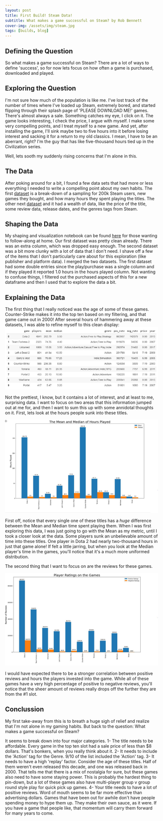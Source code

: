 ```yaml
---
layout: post
title: First Build! Steam Data!
subtitle: What makes a game successful on Steam? by Rob Bennett
cover-img: /assets/img/steam.jpg
tags: [builds, blog]
---
```


## Defining the Question
So what makes a game successful on Steam? There are a lot of ways to define 'success', so for now lets focus on how often a game is purchased, downloaded and played.
  

## Exploring the Question
I'm not sure how much of the population is like me. I've lost track of the number of times where I've loaded up Steam, extremely bored, and started flipping through their splash page of 'PLEASE DOWNLOAD ME!' games. There's almost always a sale. Something catches my eye, I click on it. The game looks interesting, I check the price, I argue with myself. I make some very compelling points, and I treat myself to a new game. And yet, after installing the game, I'll sink maybe two to five hours into it before losing interest and sacking it for a return to my old classics. I mean, I have to be an aberrant, right? I'm the guy that has like five-thousand hours tied up in the Civilization series.

Well, lets sooth my suddenly rising concerns that I'm alone in this.


## The Data
After poking around for a bit, I found a few data sets that had more or less everything I needed to write a compelling point about my own habits. The first [dataset](https://www.kaggle.com/tamber/steam-video-games) is a break-down of a sampling for 200k Steam users, new games they bought, and how many hours they spent playing the titles. The other next [dataset](https://www.kaggle.com/nikdavis/steam-store-games) and it had a wealth of data, like the price of the title, some review data, release dates, and the genres tags from Steam.


## Shaping the Data
My shaping and visualization notebook can be found [here](https://github.com/RobDBennett/DS-Unit-1-Build/blob/master/SteamDataShaping.ipynb) for those wanting to follow-along at home. Our first dataset was pretty clean already. There was an extra column, which was dropped easy enough. The second dataset was a bit more clunky with a lot of data that I don't need. I shave off a few of the items that I don't particularly care about for this exploration (like publisher and platform data). I merged the two datasets. The first dataset had some double entries since the play/purchase was a single column and if they played it reported 1.0 hours in the hours played column. Not wanting to confuse things, I filtered out the purchased aspects of this for a new dataframe and then I used that to explore the data a bit.


## Explaining the Data
The first thing that I really noticed was the age of some of these games. Counter-Strike makes it into the top ten based on my filtering, and that game came out in 2000! After several hours of hammering away at these datasets, I was able to refine myself to this clean display: ![Vis3](https://github.com/RobDBennett/RobDBennett.github.io/blob/master/assets/img/Vis3.JPG)

Not the prettiest, I know, but it contains a lot of interest, and at least to me, surprising data. I want to focus on two areas that this information jumped out at me for, and then I want to sum this up with some annidotal thoughts on it. First, lets look at the hours people sunk into these titles.

![Vis1](https://github.com/RobDBennett/RobDBennett.github.io/blob/master/assets/img/Vis1.JPG)

First off, notice that every single one of these titles has a *huge* difference between the Mean and Median time spent playing them. When I was first exploring this data, I was just going to go with the Mean as my metric, until I took a closer look at the data. Some players sunk an unbelievable amount of time into these titles. One player in Dota 2 had nearly two-thousand hours in just that game alone! If felt a little jarring, but when you look at the Median player's time in the games, you'll notice that it's a much more uniformed distribution.

The second thing that I want to focus on are the reviews for these games.

![Vis2](https://github.com/RobDBennett/RobDBennett.github.io/blob/master/assets/img/Vis2.JPG)

I would have expected there to be a stronger correlation between positive reviews and hours the players invested into the game. While all of these games have a very high percentage of positive to negative reviews, you'll notice that the sheer amount of reviews really drops off the further they are from the #1 slot. 

## Conclussion
My first take-away from this is to breath a huge sigh of relief and realize that I'm not alone in my gaming habits. But back to the question: What makes a game successful on Steam? 

It seems to break down into four major categories. 
1- The title needs to be affordable. Every game in the top ten slot had a sale price of less than $8 dollars. That's bonkers, when you really think about it.
2- It needs to include the 'Action' tag for the Genre. 9/10 of the list included the 'Action' tag.
3- It needs to have a high 'replay' factor. Consider the age of these titles. Half of them weren't even released this decade, and one was released back in 2000. That tells me that there is a mix of nostalgia for sure, but these games also need to have some staying power. This is probably the hardest thing to pin-down, but a lot of these games also have multi-player group v group round style play for quick pick up games.
4- Your title needs to have a lot of positive reviews. Word of mouth seems to be far more effective than advertising dollars. Games that have been out for awhile don't have people spending money to hype them up. They make their own sauce, as it were. If you have a game that people like, that momentum will carry them forward for many years to come.
